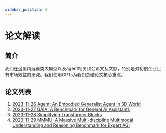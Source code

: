 ```yaml
---
sidebar_position: 0
---
```


# 论文解读
## 简介
我们在这里精选垂类大模型以及agent相关顶会论文及文献，特别是对初创企业且有市场效益的研究。我们使用GPTs为我们总结论文核心重点。

## 论文列表
1. [2023-11-26 Agent: An Embodied Generalist Agent in 3D World](./2023-11-26-research-post)
2. [2023-11-27 GAIA: A Benchmark for General AI Assistants](./2023-11-27-research-post)
3. [2023-11-28 Simplifying Transformer Blocks](./2023-11-28-research-post)
4. [2023-11-29 MMMU: A Massive Multi-discipline Multimodal Understanding and Reasoning Benchmark for Expert AGI](./2023-11-29-research-post)